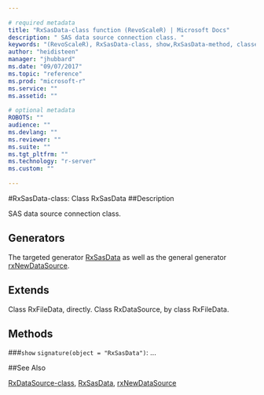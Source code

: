 ```yaml
--- 
 
# required metadata 
title: "RxSasData-class function (RevoScaleR) | Microsoft Docs" 
description: " SAS data source connection class. " 
keywords: "(RevoScaleR), RxSasData-class, show,RxSasData-method, classes" 
author: "heidisteen" 
manager: "jhubbard" 
ms.date: "09/07/2017" 
ms.topic: "reference" 
ms.prod: "microsoft-r" 
ms.service: "" 
ms.assetid: "" 
 
# optional metadata 
ROBOTS: "" 
audience: "" 
ms.devlang: "" 
ms.reviewer: "" 
ms.suite: "" 
ms.tgt_pltfrm: "" 
ms.technology: "r-server" 
ms.custom: "" 
 
--- 
```

 
 
 
 
 #RxSasData-class: Class RxSasData 
 ##Description
 
SAS data source connection class.
 
 
 ## Generators 

 
The targeted generator [RxSasData](RxSasData.md) as well as the general generator
[rxNewDataSource](rxNew.md).
 
 ## Extends 

 
Class RxFileData, directly.
Class RxDataSource, by class RxFileData.
 
 ## Methods 

 


###`show`
`signature(object = "RxSasData")`: ...



 

 
 
 
 ##See Also
 
[RxDataSource-class](RxDataSource-class.md),
[RxSasData](RxSasData.md),
[rxNewDataSource](rxNew.md)
   
 
